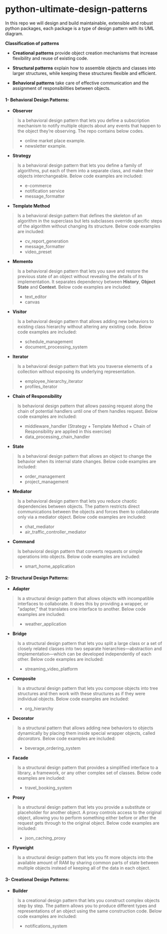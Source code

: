 # python-ultimate-design-patterns
In this repo we will design and build maintainable, extensible and robust python packages, each package is a type of design pattern with its UML diagram.

**Classification of patterns**

-   **Creational patterns** provide object creation mechanisms that increase flexibility and reuse of existing code.
    
-   **Structural patterns** explain how to assemble objects and classes into larger structures, while keeping these structures flexible and efficient.
    
-   **Behavioral patterns** take care of effective communication and the assignment of responsibilities between objects.
#### 1- Behavioral Design Patterns:

 - **Observer**

> Is a behavioral design pattern that lets you define a subscription
> mechanism to notify multiple objects about any events that happen to
> the object they’re observing. The repo contains below codes.
> 	 - online market place example.
> 	 - newsletter example.

- **Strategy**

> Is a behavioral design pattern that lets you define a family of algorithms,
> put each of them into a separate class, and make their objects interchangeable.
> Below code examples are included:
> 	 - e-commerce
> 	 - notification service
>  	- message_formatter

- **Template Method**

> Is a behavioral design pattern that defines the skeleton of an algorithm in the superclass but lets subclasses override specific steps of the algorithm without changing its structure.
> Below code examples are included:
> 	 - cv_report_generation
> 	 - message_formatter
>  	- video_preset

- **Memento**

> Is a behavioral design pattern that lets you save and restore the previous state of an object without revealing the details of its implementation.
> It separates dependency between **History**, **Object State** and **Context**.
> Below code examples are included:
> 	 - text_editor
> 	 - canvas

- **Visitor**

> Is a behavioral design pattern that allows adding new behaviors to existing class hierarchy without altering any existing code.
> Below code examples are included:
> 	 - schedule_management
> 	 - document_processing_system

- **Iterator**
> Is a behavioral design pattern that lets you traverse elements of a collection without exposing its underlying representation.
>  - employee_hierarchy_iterator
>  - profiles_iterator

- **Chain of Responsibility**
> Is behavioral design pattern that allows passing request along the chain of potential handlers until one of them handles request.
> Below code examples are included:
> - middleware_handler (Strategy + Template Method + Chain of Responsibility are applied in this exercise)
> - data_processing_chain_handler

- **State** 
> Is a behavioral design pattern that allows an object to change the behavior when its internal state changes.
> Below code examples are included:
>  - order_management
>  - project_management

- **Mediator**
> Is a behavioral design pattern that lets you reduce chaotic dependencies between objects. The pattern restricts direct communications between the objects and forces them to collaborate only via a mediator object.
> Below code examples are included:
>  - chat_mediator
>  - air_traffic_controller_mediator

- **Command**
> Is behavioral design pattern that converts requests or simple operations into objects.
> Below code examples are included:
>  - smart_home_application


#### 2- Structural Design Patterns:

- **Adapter**
> Is a structural design pattern that allows objects with incompatible interfaces to collaborate. It does this by providing a wrapper, or "adapter," that translates one interface to another.
> Below code examples are included:
>  - weather_application

- **Bridge**
> Is a structural design pattern that lets you split a large class or a set of closely related classes into two separate hierarchies—abstraction and implementation—which can be developed independently of each other.
> Below code examples are included:
>  - streaming_video_platform

- **Composite**
> Is a structural design pattern that lets you compose objects into tree structures and then work with these structures as if they were individual objects.
> Below code examples are included:
>  - org_hierarchy

- **Decorator**
> Is a structural pattern that allows adding new behaviors to objects dynamically by placing them inside special wrapper objects, called _decorators_.
> Below code examples are included:
>  - beverage_ordering_system

- **Facade**
> Is a structural design pattern that provides a simplified interface to a library, a framework, or any other complex set of classes.
> Below code examples are included:
>  - travel_booking_system

- **Proxy**
> Is a structural design pattern that lets you provide a substitute or placeholder for another object. A proxy controls access to the original object, allowing you to perform something either before or after the request gets through to the original object.
> Below code examples are included:
>  - json_caching_proxy

- **Flyweight**
> Is a structural design pattern that lets you fit more objects into the available amount of RAM by sharing common parts of state between multiple objects instead of keeping all of the data in each object.

#### 3- Creational Design Patterns:

- **Builder**
> Is a creational design pattern that lets you construct complex objects step by step. The pattern allows you to produce different types and representations of an object using the same construction code.
> Below code examples are included:
>  - notifications_system

